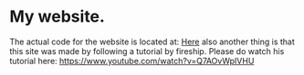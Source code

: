 # My website.
The actual code for the website is located at: [Here](https://github.com/Sapphire-code/portfolio)
also another thing is that this site was made by following a tutorial by fireship. Please do watch his tutorial here: https://www.youtube.com/watch?v=Q7AOvWpIVHU
